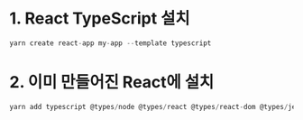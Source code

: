 # 1. React TypeScript 설치

```jsx
yarn create react-app my-app --template typescript
```

# 2. 이미 만들어진 React에 설치

```jsx
yarn add typescript @types/node @types/react @types/react-dom @types/jest
```
